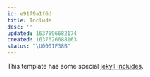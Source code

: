```yaml
---
id: e91f9a1f6d
title: Include
desc: ''
updated: 1637696682174
created: 1637626688163
status: "\U0001F38B"
---
```


This template has some special [jekyll includes](https://jekyllrb.com/docs/includes/).
